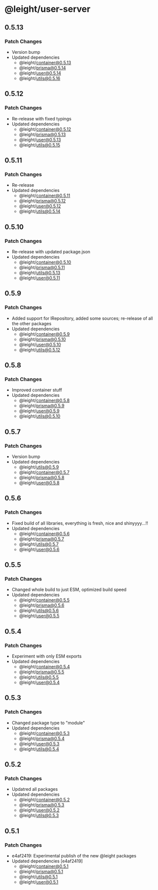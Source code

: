 # @leight/user-server

## 0.5.13

### Patch Changes

- Version bump
- Updated dependencies
    - @leight/container@0.5.13
    - @leight/prisma@0.5.14
    - @leight/user@0.5.14
    - @leight/utils@0.5.16

## 0.5.12

### Patch Changes

- Re-release with fixed typings
- Updated dependencies
    - @leight/container@0.5.12
    - @leight/prisma@0.5.13
    - @leight/user@0.5.13
    - @leight/utils@0.5.15

## 0.5.11

### Patch Changes

- Re-release
- Updated dependencies
    - @leight/container@0.5.11
    - @leight/prisma@0.5.12
    - @leight/user@0.5.12
    - @leight/utils@0.5.14

## 0.5.10

### Patch Changes

- Re-release with updated package.json
- Updated dependencies
    - @leight/container@0.5.10
    - @leight/prisma@0.5.11
    - @leight/utils@0.5.13
    - @leight/user@0.5.11

## 0.5.9

### Patch Changes

- Added support for IRepository, added some sources; re-release of all the other packages
- Updated dependencies
    - @leight/container@0.5.9
    - @leight/prisma@0.5.10
    - @leight/user@0.5.10
    - @leight/utils@0.5.12

## 0.5.8

### Patch Changes

- Improved container stuff
- Updated dependencies
    - @leight/container@0.5.8
    - @leight/prisma@0.5.9
    - @leight/user@0.5.9
    - @leight/utils@0.5.10

## 0.5.7

### Patch Changes

- Version bump
- Updated dependencies
    - @leight/utils@0.5.9
    - @leight/container@0.5.7
    - @leight/prisma@0.5.8
    - @leight/user@0.5.8

## 0.5.6

### Patch Changes

- Fixed build of all libraries, everything is fresh, nice and shinyyyy...!!
- Updated dependencies
    - @leight/container@0.5.6
    - @leight/prisma@0.5.7
    - @leight/utils@0.5.7
    - @leight/user@0.5.6

## 0.5.5

### Patch Changes

- Changed whole build to just ESM, optimized build speed
- Updated dependencies
    - @leight/container@0.5.5
    - @leight/prisma@0.5.6
    - @leight/utils@0.5.6
    - @leight/user@0.5.5

## 0.5.4

### Patch Changes

- Experiment with only ESM exports
- Updated dependencies
    - @leight/container@0.5.4
    - @leight/prisma@0.5.5
    - @leight/utils@0.5.5
    - @leight/user@0.5.4

## 0.5.3

### Patch Changes

- Changed package type to "module"
- Updated dependencies
    - @leight/container@0.5.3
    - @leight/prisma@0.5.4
    - @leight/user@0.5.3
    - @leight/utils@0.5.4

## 0.5.2

### Patch Changes

- Updatred all packages
- Updated dependencies
    - @leight/container@0.5.2
    - @leight/prisma@0.5.3
    - @leight/user@0.5.2
    - @leight/utils@0.5.3

## 0.5.1

### Patch Changes

- e4af2419: Experimental publish of the new @leight packages
- Updated dependencies [e4af2419]
    - @leight/container@0.5.1
    - @leight/prisma@0.5.1
    - @leight/utils@0.5.1
    - @leight/user@0.5.1
